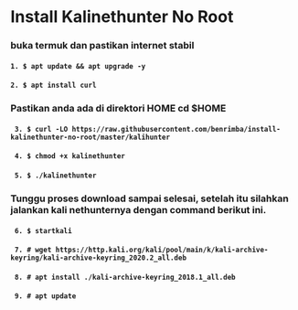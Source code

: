 # Install Kalinethunter No Root
### buka termuk dan pastikan internet stabil
#### ``` 1. $ apt update && apt upgrade -y ```
#### ``` 2. $ apt install curl ```
### Pastikan anda ada di direktori HOME cd $HOME
#### ``` 3. $ curl -LO https://raw.githubusercontent.com/benrimba/install-kalinethunter-no-root/master/kalihunter```
#### ``` 4. $ chmod +x kalinethunter```
#### ``` 5. $ ./kalinethunter```
### Tunggu proses download sampai selesai, setelah itu silahkan jalankan kali nethunternya dengan command berikut ini.
#### ``` 6. $ startkali```
#### ``` 7. # wget https://http.kali.org/kali/pool/main/k/kali-archive-keyring/kali-archive-keyring_2020.2_all.deb```
#### ``` 8. # apt install ./kali-archive-keyring_2018.1_all.deb```
#### ``` 9. # apt update```
